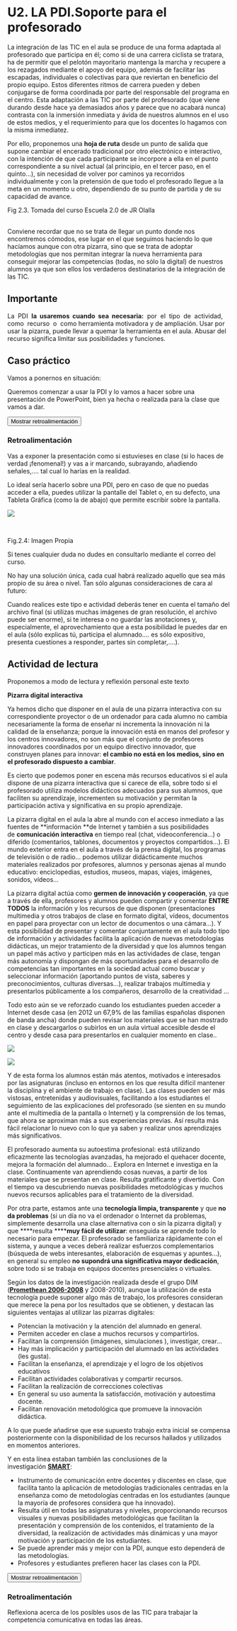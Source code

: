 
# U2.  LA PDI.Soporte para el profesorado

La integración de las TIC en el aula se produce de una forma adaptada al profesorado que participa en él; como si de una carrera ciclista se tratara, ha de permitir que el pelotón mayoritario mantenga la marcha y recupere a los rezagados mediante el apoyo del equipo, además de facilitar las escapadas, individuales o colectivas para que reviertan en beneficio del propio equipo. Estos diferentes ritmos de carrera pueden y deben conjugarse de forma coordinada por parte del responsable del programa en el centro. Esta adaptación a las TIC por parte del profesorado (que viene durando desde hace ya demasiados años y parece que no acabará nunca) contrasta con la inmersión inmediata y ávida de nuestros alumnos en el uso de estos medios, y el requerimiento para que los docentes lo hagamos con la misma inmediatez.

Por ello, proponemos una **hoja de ruta** desde un punto de salida que supone cambiar el encerado tradicional por otro electrónico e interactivo, con la intención de que cada participante se incorpore a ella en el punto correspondiente a su nivel actual (al principio, en el tercer paso, en el quinto...), sin necesidad de volver por caminos ya recorridos individualmente y con la pretensión de que todo el profesorado llegue a la meta en un momento u otro, dependiendo de su punto de partida y de su capacidad de avance.

Fig 2.3. Tomada del curso Escuela 2.0 de JR Olalla

<br/>Conviene recordar que no se trata de llegar un punto donde nos encontremos cómodos, ese lugar en el que seguimos haciendo lo que hacíamos aunque con otra pizarra, sino que se trata de adoptar metodologías que nos permitan integrar la nueva herramienta para conseguir mejorar las competencias (todas, no sólo la digital) de nuestros alumnos ya que son ellos los verdaderos destinatarios de la integración de las TIC.

## Importante

La  PDI  **la  usaremos  cuando  sea  necesaria:**  por  el  tipo  de  actividad,  como  recurso  o  como herramienta motivadora y de ampliación. Usar por usar la pizarra, puede llevar a quemar la herramienta en el aula. Abusar del recurso significa limitar sus posibilidades y funciones.

## Caso práctico

Vamos a ponernos en situación:

Queremos comenzar a usar la PDI y lo vamos a hacer sobre una presentación de PowerPoint, bien ya hecha o realizada para la clase que vamos a dar.

<script type="text/javascript">var feedbackquesFeedback0b38text = "Mostrar retroalimentación";</script><input class="feedbackbutton" name="toggle-feedback-quesFeedback0b38" onclick="$exe.toggleFeedback(this,true);return false" type="button" value="Mostrar retroalimentación"/>

### Retroalimentación

Vas a exponer la presentación como si estuvieses en clase (si lo haces de verdad ¡fenomenal!) y vas a ir marcando, subrayando, añadiendo señales,.... tal cual lo harías en la realidad.

Lo ideal sería hacerlo sobre una PDI, pero en caso de que no puedas acceder a ella, puedes utilizar la pantalle del Tablet o, en su defecto, una Tableta Gráfica (como la de abajo) que permite escribir sobre la pantalla.


![](img/capturadatableta.jpg)

 

Fig.2.4: Imagen Propia<br/>

Si tenes cualquier duda no dudes en consultarlo mediante el correo del curso.

No hay una solución única, cada cual habrá realizado aquello que sea más propio de su área o nivel. Tan sólo algunas consideraciones de cara al futuro:

Cuando realices este tipo e actividad deberás tener en cuenta el tamaño del archivo final (si utilizas muchas imágenes de gran resolución, el archivo puede ser enorme), si te interesa o no guardar las anotaciones y, especialmente, el aprovechamiento que a esta posibilidad le puedes dar en el aula (sólo explicas tú, participa el alumnado.... es sólo expositivo, presenta cuestiones a responder, partes sin completar,....).

## Actividad de lectura

Proponemos a modo de lectura y reflexión personal este texto 

**Pizarra digital interactiva**

Ya hemos dicho que disponer en el aula de una pizarra interactiva con su correspondiente proyector o de un ordenador para cada alumno no cambia necesariamente la forma de enseñar ni incrementa la innovación ni la calidad de la enseñanza; porque la innovación está en manos del profesor y los centros innovadores, no son más que el conjunto de profesores innovadores coordinados por un equipo directivo innovador, que construyen planes para innovar: **el cambio no está en los medios, sino en el profesorado dispuesto a cambiar**.

Es cierto que podemos poner en escena más recursos educativos si el aula dispone de una pizarra interactiva que si carece de ella, sobre todo si el profesorado utiliza modelos didácticos adecuados para sus alumnos, que faciliten su aprendizaje, incrementen su motivación y permitan la participación activa y significativa en su propio aprendizaje.

La pizarra digital en el aula la abre al mundo con el acceso inmediato a las fuentes de **información **de Internet y también a sus posibilidades de **comunicación interactiva** en tiempo real (chat, videoconferencia...) o diferido (comentarios, tablones, documentos y proyectos compartidos...). El mundo exterior entra en el aula a través de la prensa digital, los programas de televisión o de radio... podemos utilizar didácticamente muchos materiales realizados por profesores, alumnos y personas ajenas al mundo educativo: enciclopedias, estudios, museos, mapas, viajes, imágenes, sonidos, vídeos...

La pizarra digital actúa como **germen de innovación y cooperación**, ya que a través de ella, profesores y alumnos pueden compartir y comentar **ENTRE TODOS** la información y los recursos de que disponen (presentaciones multimedia y otros trabajos de clase en formato digital, vídeos, documentos en papel para proyectar con un lector de documentos o una cámara...). Y esta posibilidad de presentar y comentar conjuntamente en el aula todo tipo de información y actividades facilita la aplicación de nuevas metodologías didácticas, un mejor tratamiento de la diversidad y que los alumnos tengan un papel más activo y participen más en las actividades de clase, tengan más autonomía y dispongan de más oportunidades para el desarrollo de competencias tan importantes en la sociedad actual como buscar y seleccionar información (aportando puntos de vista, saberes y preconocimientos, culturas diversas...), realizar trabajos multimedia y presentarlos públicamente a los compañeros, desarrollo de la creatividad ...

Todo esto aún se ve reforzado cuando los estudiantes pueden acceder a Internet desde casa (en 2012 un 67,9% de las familias españolas disponen de banda ancha) donde pueden revisar los materiales que se han mostrado en clase y descargarlos o subirlos en un aula virtual accesible desde el centro y desde casa para presentarlos en cualquier momento en clase..


![](http://farm7.staticflickr.com/6083/6116571974_8da85c8afe.jpg)


![](http://l.yimg.com/g/images/cc_icon_attribution_small.gif)

Y de esta forma los alumnos están más atentos, motivados e interesados por las asignaturas (incluso en entornos en los que resulta difícil mantener la disciplina y el ambiente de trabajo en clase). Las clases pueden ser más vistosas, entretenidas y audiovisuales, facilitando a los estudiantes el seguimiento de las explicaciones del profesorado (se sienten en su mundo ante el multimedia de la pantalla o Internet) y la comprensión de los temas, que ahora se aproximan más a sus experiencias previas. Así resulta más fácil relacionar lo nuevo con lo que ya saben y realizar unos aprendizajes más significativos.

El profesorado aumenta su autoestima profesional: está utilizando eficazmente las tecnologías avanzadas, ha mejorado el quehacer docente, mejora la formación del alumnado... Explora en Internet e investiga en la clase. Continuamente van aprendiendo cosas nuevas, a partir de los materiales que se presentan en clase. Resulta gratificante y divertido. Con el tiempo va descubriendo nuevas posibilidades metodológicas y muchos nuevos recursos aplicables para el tratamiento de la diversidad.

Por otra parte, estamos ante una **tecnología limpia, transparente** y que ****no da problemas**** (si un día no va el ordenador o Internet da problemas, simplemente desarrolla una clase alternativa con o sin la pizarra digital) y que ****resulta ********muy fácil de utilizar****: enseguida se aprende todo lo necesario para empezar. El profesorado se familiariza rápidamente con el sistema, y aunque a veces deberá realizar esfuerzos complementarios (búsqueda de webs interesantes, elaboración de esquemas y apuntes...), en general su empleo ****no supondrá una significativa mayor dedicación****, sobre todo si se trabaja en equipos docentes presenciales o virtuales.

Según los datos de la investigación realizada desde el grupo DIM (**[Promethean 2006-2008](http://www.slideshare.net/peremarques/investigaciones-sobre-las-pizarras-interactivas-promethean-presentation)** y 2008-2010), aunque la utilización de esta tecnología puede suponer algo más de trabajo, los profesores consideran que merece la pena por los resultados que se obtienen, y destacan las siguientes ventajas al utilizar las pizarras digitales:

- Potencian la motivación y la atención del alumnado en general.
- Permiten acceder en clase a muchos recursos y compartirlos.
- Facilitan la comprensión (imágenes, simulaciones ), investigar, crear...
- Hay más implicación y participación del alumnado en las actividades (les gusta).
- Facilitan la enseñanza, el aprendizaje y el logro de los objetivos educativos
- Facilitan actividades colaborativas y compartir recursos.
- Facilitan la realización de correcciones colectivas
- En general su uso aumenta la satisfacción, motivación y autoestima docente.
- Facilitan renovación metodológica que promueve la innovación didáctica.

A lo que puede añadirse que ese supuesto trabajo extra inicial se compensa posteriormente con la disponibilidad de los recursos hallados y utilizados en momentos anteriores.

Y en esta línea estaban también las conclusiones de la investigación **[SMART](http://www.peremarques.net/pdigital/es/SMART.htm)**:

- Instrumento de comunicación entre docentes y discentes en clase, que facilita tanto la aplicación de metodologías tradicionales centradas en la enseñanza como de metodologías centradas en los estudiantes (aunque la mayoría de profesores considera que ha innovado).
- Resulta útil en todas las asignaturas y niveles, proporcionando recursos visuales y nuevas posibilidades metodológicas que facilitan la presentación y comprensión de los contenidos, el tratamiento de la diversidad, la realización de actividades más dinámicas y una mayor motivación y participación de los estudiantes.
- Se puede aprender más y mejor con la PDI, aunque esto dependerá de las metodologías.
- Profesores y estudiantes prefieren hacer las clases con la PDI.

<script type="text/javascript">var feedback44_42_6text = "Mostrar retroalimentación";</script><input class="feedbackbutton" name="toggle-feedback-44_42_6" onclick="$exe.toggleFeedback(this,true);return false" type="button" value="Mostrar retroalimentación"/>

### Retroalimentación

Reflexiona acerca de los posibles usos de las TIC para trabajar la competencia comunicativa en todas las áreas.

